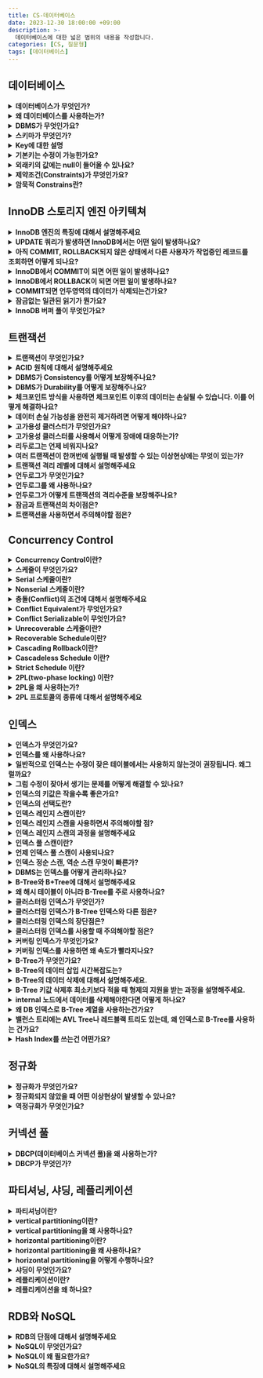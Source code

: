 ```yaml
---
title: CS-데이터베이스
date: 2023-12-30 18:00:00 +09:00
description: >-
  데이터베이스에 대한 넓은 범위의 내용을 작성합니다.
categories: [CS, 질문형]
tags: [데이터베이스]
---
```


## 데이터베이스

<details>
<summary><b>데이터베이스가 무엇인가?</b></summary>
<div markdown="1">       

데이터베이스란 전자적으로 저장되고 사용되는 관련있는 데이터들의 조직화된 집합이다. `관련있는 데이터`란 같은 목적이나 서비스 안에서 생성되는 데이터를 말한다.

</div>
</details>

<details>
<summary><b>왜 데이터베이스를 사용하는가?</b></summary>
<div markdown="1">       
데이터베이스 이전에는 파일 시스템을 사용해서 데이터를 관리하였습니다. 이때 종속성이나 데이터무결성 등의 문제가 발생하였기 때문에
이 문제를 해결한 데이터베이스를 사용하게 되었습니다.
- 데이터베이스를 사용해서 데이터의 무결성을 지킬 수 있고
- 파일 시스템에는 없는 트랜잭션을 사용해서 작업의 완전성을 보장할 수 있기 때문이다.
</div>
</details>

<details>
<summary><b>DBMS가 무엇인가요?</b></summary>
<div markdown="1">       
DBMS는 사용자에게 DB를 정의하고 만들고 관리하는 기능을 제공하는 소프트웨어 시스템입니다.
</div>
</details>

<details>
<summary><b>스키마가 무엇인가?</b></summary>
<div markdown="1">       
데이터 모델을 바탕으로 데이터베이스의 구조를 기술한 것이다.
</div>
</details>

<details>
<summary><b>Key에 대한 설명</b></summary>
<div markdown="1">       
- 후보키
    - 어느 하나의 속성이라도 제거하면 유일하게 튜플을 식별할 수 없는 슈퍼키
- 기본키
    - 기본키는 후보키 중에서 선택한 메인 키입니다.
    - `null` 값을 가질 수 없고 중복될 수 없다는 특징을 가집니다.
- 슈퍼키
    - 테이블에서 튜플을 유일하게 식별할수 있는 속성의 집합
- 대체키
    - 후보키 중에서 기본키를 제외한 나머지를 말합니다.
- 외래키
    - 다른 테이블의 PK를 참조하는 속성의 집합
</div>
</details>

<details>
<summary><b>기본키는 수정이 가능한가요?</b></summary>
<div markdown="1">       
연관관계가 없다면 변경이 가능합니다.
</div>
</details>

<details>
<summary><b>외래키의 값에는 null이 들어올 수 있나요?</b></summary>
<div markdown="1">       
기본키의 경우에는 고유성을 지니고 있어야 하기 때문에 `null`값이 들어오는 것이 허용되지 않지만 외래키는 `null`값이 허용됩니다.
</div>
</details>

<details>
<summary><b>제약조건(Constraints)가 무엇인가요?</b></summary>
<div markdown="1">       
관계형 데이터베이스의 테이블이 항상 지켜주어야하는 제약사항을 말합니다. 데이터의 일관성을 보장하기 위해서 사용합니다.
</div>
</details>

<details>
<summary><b>암묵적 Constrains란?</b></summary>
<div markdown="1">       
관계형 데이터 모델 자체가 가지는 제약조건을 말합니다.
- 테이블을 중복된 튜플을 가질 수 없다.
- 테이블 내에서 같은 이름의 속성을 가질 수 없다.
</div>
</details>

## InnoDB 스토리지 엔진 아키텍쳐

<details>
<summary><b>InnoDB 엔진의 특징에 대해서 설명해주세요</b></summary>
<div markdown="1">       
- PK에 의한 클러스터링
    - InnoDB 엔진은 MySQL에서 사용할 수 있는 스토리지 엔진 중에서 거의 유일하게 레코드 기반의 락을 제공하기 때문에 높은 수준의 동시성 처리가 가능합니다.
    - InnoDB의 모든 테이블은 기본적으로 PK를 기준으로 클러스터링 되어 PK순서대로 저장되기 때문에 PK를 이용한 레인지 스캔이 빠르게 처리됩니다.
- MVCC(Multi Version Concurrentcy Control)
    - InnoDB는 언두로그를 사용해서 잠금을 사용하지 않는 일관된 읽기를 제공합니다.
    - 하나의 레코드에 대해서 여러개의 버전이 관리됩니다.
</div>
</details>


<details>
<summary><b>UPDATE 쿼리가 발생하면 InnoDB에서는 어떤 일이 발생하나요?</b></summary>
<div markdown="1">       
InnoDB 버퍼 풀이 새로운 데이터로 변경되고, 기존의 데이터는 언두영역으로 복사됩니다.
</div>
</details>

<details>
<summary><b>아직 COMMIT, ROLLBACK되지 않은 상태에서 다른 사용자가 작업중인 레코드를 조회하면 어떻게 되나요?</b></summary>
<div markdown="1">       
MySQL 시스템 변수로 설정된 격리 수준에 따라서 다른 결과가 발생합니다.
- 격리수준이 `READ UNCOMMITTED`인 경우에는 InnoDB 버퍼 풀이 현재 가지고 있는 변경된 데이터를 읽어서 반환합니다. 즉, 커밋 여부와는 상관없이 변경된 데이터를 반환합니다.
- 격리수준이 `READ COMMITTED`이거나 그 이상인 경우에는 아직 커밋되지 않았기 때문에 InnoDB 버퍼 풀이나 데이터 파일에 있는 내용 대신 변경되기 이전의 데이터를 가지고 있는 언두 영역의 데이터를 반환합니다.
</div>
</details>


<details>
<summary><b>InnoDB에서 COMMIT이 되면 어떤 일이 발생하나요?</b></summary>
<div markdown="1">       
더 이상의 변경작업 없이 현재 InnoDB 버퍼풀의 상태를 영구적인 데이터로 만들어 버립니다.
</div>
</details>


<details>
<summary><b>InnoDB에서 ROLLBACK이 되면 어떤 일이 발생하나요?</b></summary>
<div markdown="1">       
언두영역에 있는 백업된 데이터를 다시 InnoDB 버퍼 풀로 복구하고 언두영역의 데이터를 삭제합니다.
</div>
</details>


<details>
<summary><b>COMMIT되면 언두영역의 데이터가 삭제되는건가요?</b></summary>
<div markdown="1">       
언두영역을 필요로하는 트랜잭션이 더는 없을 때 삭제됩니다.
</div>
</details>


<details>
<summary><b>잠금없는 일관된 읽기가 뭔가요?</b></summary>
<div markdown="1">       
MVCC 기술을 사용해서 읽기작업을 수행하는 것을 말합니다. InnoDB에서는 변경 트랜잭션이 수행되고 있어도 다른 사용자의 조회 작업을 방해하지 않습니다.
</div>
</details>


<details>
<summary><b>InnoDB 버퍼 풀이 무엇인가요?</b></summary>
<div markdown="1">       
스토리지 엔진에서 가장 핵심적인 부분으로, 디스크의 데이터 파일이나 인덱스 정보를 메모리에 캐시해두는 공간입니다. 쓰기작업을 지연시켜 일괄작업을 할 수 있도록 해주는 버퍼 역할도 같이합니다.
</div>
</details>


## 트랜잭션

<details>
<summary><b>트랜잭션이 무엇인가요?</b></summary>
<div markdown="1">       
트랜잭션은 데이터베이스에 접근하는 작업의 논리적인 단위입니다. 논리적인 작업셋을 모두 완벽하게 처리하거나 처리하지 못할 경우에는 원 상태로 복구해서 작업의 일부만 처리되는 현상을 방지합니다.
</div>
</details>


<details>
<summary><b>ACID 원칙에 대해서 설명해주세요</b></summary>
<div markdown="1">       
`ACID`는 데이터베이스 트랜잭션을 안전하게 수행하기 위한 원칙을 의미합니다.
- Atomicity(원자성): 트랜잭션이 원자적으로 수행되는 것을 보장하는 성질입니다. 즉, 트랜잭션 내의 모든 작업이 성공적으로 수행되거나 전혀 수행되지 않아야합니다.
- Consistency(일관성): 트랜잭션이 수행된 이후에도 데이터베이스의 상태가 일관성을 유지해야한다는 것을 의미합니다. 일관성을 유지한다는 것은 데이터베이스의 제약조건을 만족하는 것을 의미합니다.
- Isolation(독립성): 여러개의 트랜잭션이 동시에 수행되더라도 각각의 트랜잭션은 서로에게 영향을 주지 않아야한다는 것을 의미합니다. 즉, 트랜잭션은 다른 트랜잭션과 격리되어야함을 의미합니다.
- Durability(영속성): 트랜잭션이 성공적으로 수행되면 그 결과가 데이터베이스에 영구적으로 유지되어야한다는 것을 의미합니다.
</div>
</details>


<details>
<summary><b>DBMS가 Consistency를 어떻게 보장해주나요?</b></summary>
<div markdown="1">       
DBMS는 Consistency를 보장하기 위해서 제약조건을 설정하고, 이를 위반하는 트랜잭션이 발생하는 것을 방지합니다.
- 중복된 데이터를 입력하거나 FK 제약조건을 위반하는 데이터를 입력하는 것을 방지한다.
- 트랜잭션 실행 중에 다른 사용자가 데이터를 수정하거나 삭제하는 것을 방지하기 위해 Locking 기능을 제공한다.
</div>
</details>


<details>
<summary><b>DBMS가 Durability를 어떻게 보장해주나요?</b></summary>
<div markdown="1">       
- WAL(Write Ahead Logging)
    - 트랜잭션의 모든 변경사항을 로그에 기록합니다.
    - 트랜잭션이 완료되면 로그를 데이터베이스에 적용합니다.
    - 시스템 장애 발생시 로그를 사용하여 데이터베이스를 복구합니다.
- 체크포인트
    - 체크포인트를 두어서 정기적으로 데이터베이스의 일관된 상태를 저장합니다.
    - 시스템 장애 발생시 체크포인트를 사용하여 데이터베이스를 빠르게 복구합니다.
</div>
</details>


<details>
<summary><b>체크포인트 방식을 사용하면 체크포인트 이후의 데이터는 손실될 수 있습니다. 이를 어떻게 해결하나요?</b></summary>
<div markdown="1">       
1. 체크포인트 간격을 줄이는 방법을 사용할 수 있습니다. 하지만 체크포인트 간격을 줄이면 시스템 성능이 저하될 수 있기 때문에 데이터 손실 가능성과 시스템 성능간의 균형을 고려해서 적절한 체크포인트 간격을 설정해야합니다.
2. 특정 조건 충족 시 강제로 체크포인트를 설정하여 데이터 손실 가능성을 줄일 수 있습니다.
3. 데이터를 여러개의 저장 장치에 복제하여 손실가능성을 줄일 수 있다.

</div>
</details>


<details>
<summary><b>데이터 손실 가능성을 완전히 제거하려면 어떻게 해야하나요?</b></summary>
<div markdown="1">       
고가용성 클러스터(HA, High-Availablity cluster)를 사용해야합니다.
</div>
</details>


<details>
<summary><b>고가용성 클러스터가 무엇인가요?</b></summary>
<div markdown="1">       
고가용성 클러스터는 여러 서버를 하나의 시스템처럼 작동하도록 연결하여 시스템 중단시간을 최소화하는 컴퓨터 그룹입니다.
</div>
</details>


<details>
<summary><b>고가용성 클러스터를 사용해서 어떻게 장애에 대응하는가?</b></summary>
<div markdown="1">       
- 장애 감지: 서버 또는 구성요소에 장애가 발생하면 클러스터 소프트웨어가 감지한다.
- 장애 조치: 장애 발생 시 다른 서버가 자동으로 작업을 인계하여 서비스 중단없이 운영을 지속한다.
- 자동 복구: 장애가 해결된 후에는 원래 서버가 다시 클러스터에 참여할 수 있도록 자동 복구가 진행된다.
</div>
</details>


<details>
<summary><b>리두로그는 언제 비워지나요?</b></summary>
<div markdown="1">       
- 트랜잭션이 완료되었을 때
- 체크포인트가 설정되었을 때 리두로그가 비워지고 새로운 리두로그가 생성됩니다.
- 시스템이 종료되었을 때
- 리두로그 공간이 부족하면 오래된 정보부터 삭제됩니다.
</div>
</details>


<details>
<summary><b>여러 트랜잭션이 한꺼번에 실행될 때 발생할 수 있는 이상현상에는 무엇이 있는가?</b></summary>
<div markdown="1">       
- Dirty Read
    - 커밋되지 않은 변화를 읽었을 때 발생하는 현상입니다.
    - 다른 트랜잭션에 의해 롤백된 값을 이용한 경우 문제가 발생합니다.
- Non-Repeatable Read(=Fuzzy Read)
    - 같은 데이터를 두번 읽었을 때 값이 달라지는 현상입니다.
    - 트랜잭션은 독립적인 환경인 것처럼 수행되어야 하는데 같은 데이터를 읽었을 때 다른 트랜잭션에게서 영향을 받을 것처럼 동작하기 때문에 이상현상으로 여겨집니다.
- Phantom Read
    - 같은 조건으로 데이터를 읽었을 때 없었던 데이터가 생기는 현상
</div>
</details>


<details>
<summary><b>트랜잭션 격리 레벨에 대해서 설명해주세요</b></summary>
<div markdown="1">       
여러 트랜잭션이 처리될 때 트랜잭션끼리 얼마나 고립되어있는지를 나타냅니다. 트랜잭션에서 발생할 수 있는 이상현상을 정의하고 어떤 현상을 허용하는지에 따라서 각각의 격리 레벨에 정해집니다. 개발자는 격리레벨을 통해 전체 처리량과 데이터의 일관성 사이에서 트레이드오프를 따지게 됩니다.  격리 수준은 크게 `READ UNCOMMITTED`, `READ COMMITTED`, `REPEATABLE READ`, `SERIALIZABLE` 네가지 단계로 나뉩니다.

- `READ UNCOMMITTED`
    - read uncommitted에서는 어떤 트랜잭션 변경 내용의 commit, rollback과는 상관없이 다른 트랜잭션에 보여집니다. dirty read와 같이 데이터 정합성에 문제가 있어서 RDBMS 표준에서는 격리수준으로 인정하지 않습니다.
- `READ COMMITTED`
    - READ COMMITTED는 어떤 트랜잭션의 변경 내용이 commit되어야만 다른 트랜잭션에 조회할 수 있는 격리수준입니다.
    - 데이터가 중간에 바뀌고 커밋된 다음에 트랜잭션 내에서 똑같은 조회쿼리를 수행했을 경우 항상 같은 결과를 반환해야한다는 repeatable read 정합성에 어긋나게 됩니다.
- `REPEATABLE READ`
    - 트랜잭션이 시작되기 전에 commit된 내용에 대해서만 조회할 수 있는 격리수준입니다.
    - 자신의 트랜잭션 번호보다 낮은 트랜잭션 번호에서 변경된 것만 보게 됩니다.
    - 트랜잭션이 시작된 시점의 데이터를 일관되게 보여주어야하기 때문에 트랜잭션의 실행시간이 길어질수록 해당시간만큼 멀티 버전을 관리해야하는 단점이 있습니다.
- `SERIALIZABLE`
    - 가장 단순하고 엄격한 격리수준입니다.
    - 격리수준이 SERIALIZABLE일 경우 읽기작업이 공유잠금을 설정하게 된다.
    - 한 트랜잭션에서 읽고 쓰는 레코드를 다른 트랜잭션에서는 접근할 수 없게 된다.
    - 이러한 특성 때문에 동시처리능력이 다른 격리수준보다 떨어지고 성능저하가 발생하게 된다.
</div>
</details>


<details>
<summary><b>언두로그가 무엇인가요?</b></summary>
<div markdown="1">       
트랜잭션의 격리수준을 보장하기 위해서 DML(insert, update, delete) 쿼리로 변경되기 이전 버전의 데이터를 백업해두어야 합니다. 이 백업된 데이터를 언두로그라고 합니다.
</div>
</details>


<details>
<summary><b>언두로그를 왜 사용하나요?</b></summary>
<div markdown="1">       
트랜잭션의 롤백을 대비하기 위해서, 그리고 트랜잭션의 격리수준을 유지하면서 높은 동시성을 제공하기 위해서 그렇습니다.
</div>
</details>


<details>
<summary><b>언두로그가 어떻게 트랜잭션의 격리수준을 보장해주나요?</b></summary>
<div markdown="1">       
트랜잭션이 롤백되면 트랜잭션이 수행되기 이전의 데이터로 복구해야하는데, 이때 언두로그에 백업해둔 이전 버전의 데이터를 사용해서 복구합니다.<br>또 특정 커넥션에서 데이터를 읽고 변경하는 도중에 다른 커넥션에서 데이터를 조회하면 격리수준에 맞게 변경된 데이터가 아닌 언두로그에 백업해둔 데이터를 읽어서 반환하기도 합니다.
</div>
</details>


<details>
<summary><b>잠금과 트랜잭션의 차이점은?</b></summary>
<div markdown="1">       
잠금은 데이터의 동시성을 제어하기 위한 기능이고, 트랜잭션은 데이터의 정합성을 보장하기 위한 기능입니다.
</div>
</details>



<details>
<summary><b>트랜잭션을 사용하면서 주의해야할 점은?</b></summary>
<div markdown="1">       
프로그램의 코드가 데이터베이스 커넥션을 가지고 있는 범위와 트랜잭션이 활성화 되어있는 프로그램의 범위를 최소화 해야합니다. 그리고 다른 네트워크 작업이 트랜잭션의 중간에 위치하지 않도록 배제해야합니다. 네트워크통신에서 문제가 생기면 트랜잭션에러로 퍼져버립니다.
</div>
</details>


## Concurrency Control

<details>
<summary><b>Concurrency Control이란?</b></summary>
<div markdown="1">       
어떠한 스케줄이라도 Serializable하게 만드는 역할을 수행하는 것이 Concurrency Control입니다.
</div>
</details>


<details>
<summary><b>스케줄이 무엇인가요?</b></summary>
<div markdown="1">       
스케줄이란 여러 트랜잭션이 동시에 실행될 때 각 트랜잭션에 속한 연산들의 실행순서를 말합니다.
</div>
</details>


<details>
<summary><b>Serial 스케줄이란?</b></summary>
<div markdown="1">       
트랜잭션이 겹치지 않고 한번에 하나씩 실행되는 스케줄을 말합니다.
- 한번에 하나의 트랜잭션을 수행하기 때문에 이상한 결과를 만들어 낼 가능성은 없습니다.
- 한번에 하나의 트랜잭션만 수행하기 때문에 좋은성능은 낼 수 없습니다.
</div>
</details>


<details>
<summary><b>Nonserial 스케줄이란?</b></summary>
<div markdown="1">       
트랜잭션들이 겹쳐서 실행되는 스케줄
- 트랜잭션들이 겹쳐서 실행되기 때문에 동시성이 높아져서 같은 시간동안 더 많은 트랜잭션들을 처리할 수 있다.
- 하지만 트랜잭션들이 어떤 형태로 겹쳐서 실행되느냐에 따라 이상한 결과가 나올 수 있습니다.
</div>
</details>


<details>
<summary><b>충돌(Conflict)의 조건에 대해서 설명해주세요</b></summary>
<div markdown="1">       
1. 서로 다른 트랜잭션에 소속되고
2. 같은 데이터에 접근하고
3. 최소 하나이상의 트랜잭션은 쓰기(write)작업을 할 때

위 세가지 조건을 만족하면 두 연산은 충돌한다고 합니다.
</div>
</details>


<details>
<summary><b>Conflict Equivalent가 무엇인가요?</b></summary>
<div markdown="1">       
두개의 스케줄이 다음 두 조건을 만족하면 Confict EquiValent하다고 합니다.
1. 두 스케줄이 같은 트랜잭션들을 가진다.
2. 모든 충돌연산의 순서가 동일할 때
</div>
</details>


<details>
<summary><b>Conflict Serializable이 무엇인가요?</b></summary>
<div markdown="1">       
시리얼 스케줄과 Conflict Equivalent할 때 Conflict Serializable이라고 합니다. Conflict Serializable한 스케줄은 정상적인 결과를 만들어낸다는 특징이 있습니다.
</div>
</details>

<details>
<summary><b>Unrecoverable 스케줄이란?</b></summary>
<div markdown="1">       
스케줄 내에서 롤백된 트랜잭션이 쓰기작업을 한 데이터를 읽은 스케줄을 Unrecoverable schedule이라고 합니다. 이런 스케줄은 롤백해도 이전상태로 회복 불가능할 수 있기 때문에 DBMS가 허용하면 안됩니다.
</div>
</details>

<details>
<summary><b>Recoverable Schedule이란?</b></summary>
<div markdown="1">       
스케줄 내에서 어떤 트랜잭션도 자신이 읽은 데이터를 쓴 트랜잭션이 커밋이나 롤백하기 전까지 커밋하지 않는 스케줄을 말합니다. 이 방법을 사용하면 롤백할 때 이전상태로 온전히 돌아갈 수 있습니다.
</div>
</details>

<details>
<summary><b>Cascading Rollback이란?</b></summary>
<div markdown="1">       
- 하나의 트랜잭션이 롤백되면 의존관계가 있는 트랜잭션도 롤백되는 스케줄
- 여러 트랜잭션의 롤백이 연쇄적으로 일어나면 처리하는 비용이 많이 듭니다.
</div>
</details>

<details>
<summary><b>Cascadeless Schedule 이란?</b></summary>
<div markdown="1">       
스케줄 내에서 어떤 트랜잭션도 커밋되지 않은 트랜잭션이 쓴 데이터를 읽지 않는 경우를 말합니다.
</div>
</details>

<details>
<summary><b>Strict Schedule 이란?</b></summary>
<div markdown="1">       
- 스케줄 내에서 어떤 트랜잭션도 커밋되지 않은 트랜잭션이 쓴 데이터는 읽지도 않고 쓰지도 않는 경우를 말합니다.
- 롤백할때 트랜잭션을 이전 상태로만 되돌려 놓으면 되기 때문에 Recovery가 쉽다는 장점이 있다.

</div>
</details>

<details>
<summary><b>2PL(two-phase locking) 이란?</b></summary>
<div markdown="1">       
- 트랜잭션의 모든 locking operation이 최초의 unlock operation보다 먼저 수행되도록 하는 것
- 락을 획득만 하는 phase와 반환만 하는 phase로 나뉘어서 locking을 하기 때문에 two-phase locking 이라고 부릅니다.
</div>
</details>

<details>
<summary><b>2PL을 왜 사용하는가?</b></summary>
<div markdown="1">       
- 스케줄의 Serializability를 보장하기 위해서.
</div>
</details>

<details>
<summary><b>2PL 프로토콜의 종류에 대해서 설명해주세요</b></summary>
<div markdown="1">       
- conservative 2PL
    - 트랜잭션을 수행하는데 필요한 모든 lock을 획득한 다음에 시작하는 방식입니다.
    - 필요한 lock을 모두 획득하기 때문에 데드락이 발생하지 않는다는 장점이 있습니다.
    - 하지만 그만큼 트랜잭션을 시작하기 어려워져서 실용적인 방법은 아닙니다.
- strict 2PL(S2PL)
    - strict schedule을 보장하는 2PL입니다.
    - strict schedule을 보장하기 때문에 recoverability가 보장됩니다.
    - write-lock을 commit/rollback될 때 반환합니다.
- strong strict 2PL(SS2PL)
    - strict schedule을 보장하는 SPL입니다. 그래서 이 프로토콜도 recoverability가 보장됩니다.
    - read-lock/write-lock모두 commit/rollback될 때 반환됩니다.
    - S2PL보다 구현이 쉽지만 read-lock도 가져가기 때문에 다른 트랜잭션이 기다리는 시간이 길어집니다.
</div>
</details>


## 인덱스

<details>
<summary><b>인덱스가 무엇인가요?</b></summary>
<div markdown="1">       
인덱스란 조건을 만족하는 튜플을 빠르게 조회하기 위해서 사용하는 자료구조입니다.
</div>
</details>


<details>
<summary><b>인덱스를 왜 사용하나요?</b></summary>
<div markdown="1">       
특정 조건을 만족하는 데이터를 빠르게 찾기위해서 사용합니다.
</div>
</details>


<details>
<summary><b>일반적으로 인덱스는 수정이 잦은 테이블에서는 사용하지 않는것이 권장됩니다. 왜그럴까요?</b></summary>
<div markdown="1">       
인덱스는 정렬된 상태를 유지해야하기 때문에 수정이 일어나면 인덱스의 정렬을 위해 추가적인 작업이 필요합니다.
수정이라고 하면 삽입, 삭제, 업데이트가 있는데 삽입작업의 경우에는 새로운 인덱스를 추가해야합니다. 
삭제작업은 인덱스를 삭제하는것이 아니라 사용하지 않는 다는 표시만 해두는 것이기 때문에 실제로 사용하는 데이터에 비해 인덱스 테이블의 사이즈가 비대해질 우려가 있습니다.
그리고 업데이트 작업은 기존에 있던 데이터를 삭제하고 새로운 데이터를 삽입하는 방식으로 구현되어 있기 때문에 앞에서 말한 삽입과 삭제의 단점이 모두 일어나게 됩니다.
</div>
</details>


<details>
<summary><b>그럼 수정이 잦아서 생기는 문제를 어떻게 해결할 수 있나요?</b></summary>
<div markdown="1">       
horizontal partitioning 을 통해서 row를 기준으로 테이블을 나누는 방법을 사용할 수 있습니다. 테이블의 데이터가 많을수록 B-Tree의 규모가 크고 조정하는데 시간이 걸리는 것이기 때문에 horizontal partitioning을 하면 테이블의 크기로 인해 처리시간이 조금씩 늘어나는 문제를 해결할 수 있습니다.
</div>
</details>


<details>
<summary><b>인덱스의 키값은 작을수록 좋은가요?</b></summary>
<div markdown="1">       
인덱스의 키값은 작을수록 좋습니다. 인덱스의 키값이 작아질수록 한 페이지에 들어가는 인덱스의 키가 늘어나기 때문입니다. B-Tree의 루트노드, 브랜치노드, 리프노드가 페이지 단위로 관리되기 때문에 인덱스의 키값이 작을수록 하나의 노드에 더 많은 키값을 담을 수 있게 되어 B-Tree의 깊이가 얕아지고 탐색시간이 줄어듭니다.
</div>
</details>


<details>
<summary><b>인덱스의 선택도란?</b></summary>
<div markdown="1">       
인덱스는 유니크한 키 값이 많을수록 검색대상이 줄어들기 때문에 빠르게 처리된다. 선택도(Cardinality)가 높을수록 좋다.

</div>
</details>

<details>
<summary><b>인덱스 레인지 스캔이란?</b></summary>
<div markdown="1">       
인덱스 레인지 스캔은 검색해야할 인덱스의 범위가 결정되었을 때 사용하는 방식입니다. 루트노드부터 시작해서 브랜치 노드를 거쳐 리프노드까지 찾아들어가고 그곳에서부터 리프노드의 레코드를 순서대로 읽는 방법입니다.
</div>
</details>


<details>
<summary><b>인덱스 레인지 스캔을 사용하면서 주의해야할 점?</b></summary>
<div markdown="1">       
인덱스의 리프노드에서 검색조건에 일치하는 건들은 데이터파일을 직접 읽어와야하는데 이때 랜덤IO가 발생합니다. 그래서 인덱스를 통해 데이터 레코드를 읽는 작업은 비용이 많이드는 작업이 됩니다.
</div>
</details>


<details>
<summary><b>인덱스 레인지 스캔의 과정을 설명해주세요</b></summary>
<div markdown="1">       
1. 인덱스에서 조건을 만족하는 값이 있는 위치를 찾는다. (인덱스 탐색)
2. 탐색된 위치부터 필요한 만큼 인덱스를 차례로 읽는다. (인덱스 스캔)
3. 읽어들인 인덱스 키와 레코드 주소를 사용해서 레코드가 저장된 페이지를 가져오고 최종 레코드를 읽어온다.
</div>
</details>



<details>
<summary><b>인덱스 풀 스캔이란?</b></summary>
<div markdown="1">       
인덱스의 처음부터 끝까지 모두 읽는 방식을 인덱스 풀 스캔이라고 합니다.<br>인덱스 리프노드의 제일 앞 또는 뒤로 이동한 후 인덱스의 리프노드를 연결하는 연결리스트를 따라 처음부터 끝까지 스캔하는 방식입니다.
</div>
</details>


<details>
<summary><b>언제 인덱스 풀 스캔이 사용되나요?</b></summary>
<div markdown="1">       
- 대표적으로 쿼리의 조건절에 사용된 컬럼이 인덱스의 첫번째 컬럼이 아닌 경우 사용됩니다.
- 쿼리가 인덱스를 이루는 컬럼만으로 조건을 처리할 수 있는 경우.
</div>
</details>



<details>
<summary><b>인덱스 정순 스캔, 역순 스캔 무엇이 빠른가?</b></summary>
<div markdown="1">       
InnoDB 스토리지 엔진에서 정순 스캔과 역순 스캔의 차이는 페이지간의 양방향 연결고리를 통해 전진하느냐 후진하느냐의 차이만 있어 얼마 차이가 나지 않을 것이라고 생각할 수 있지만 실제 내부적으로는 정순스캔이 더 빠를수 밖에 없는 이유가 있습니다.
- 페이지 잠금이 인덱스 정순 스캔(Forward Index Scan)에 적합한 구조이다.
- 페이지 내에서 인덱스 레코드는 단방향으로만 링크를 가지는 구조이다.
</div>
</details>


<details>
<summary><b>DBMS는 인덱스를 어떻게 관리하나요?</b></summary>
<div markdown="1">       
일반적으로 B-Tree 를 사용해서 관리합니다.
</div>
</details>


<details>
<summary><b>B-Tree와 B+Tree에 대해서 설명해주세요</b></summary>
<div markdown="1">       
- B-Tree는 탐색성능을 높이기 위해 균형있게 높이를 유지하는 밸런스 트리의 일종입니다. 모든 리프노드가 같은 레벨로 유지되도록 자동으로 밸런스롤 맞춰줍니다.
- B+Tree는 B-Tree의 확장 개념으로 브랜치 노드에는 키만 담아두고 노드는 담지 않습니다. 오직 리프노드에만 키와 데이터를 저장하고 리프노드끼리는 연결리스트로 이어져있습니다.
</div>
</details>



<details>
<summary><b>왜 해시 테이블이 아니라 B-Tree를 주로 사용하나요?</b></summary>
<div markdown="1">       
해시 테이블은 키와 값의 쌍으로 데이터를 저장해서 데이터를 빠른시간에 검색할 수 있지만 동등(`=`) 연산에만 특화되어 있고, 실제로 쿼리를 사용할 때는 범위연산도 자주사용되기 때문에 적합하지 않습니다.
</div>
</details>



<details>
<summary><b>클러스터링 인덱스가 무엇인가?</b></summary>
<div markdown="1">       
PK가 비슷한 레코드끼리 묶어서 저장하는 것을 말합니다. 기본적으로 PK에 대해서만 적용되고, 테이블에 PK가 없다면 유니크 키를 기준으로 적용되는 등 기준이 정해져 있다.
</div>
</details>


<details>
<summary><b>클러스터링 인덱스가 B-Tree 인덱스와 다른 점은?</b></summary>
<div markdown="1">       
구조만 보면 클러스터링 인덱스와 B-Tree 인덱스가 비슷해보이지만 세컨더리 인덱스를 위한 B-Tree의 리프노드에는 레코드의 주소가 있는 반면 클러스터링 인덱스의 리프노드에는 레코드의 모든 컬럼이 같이 저장되어 있습니다. 클러스터링 테이블은 그 자체로 거대한 인덱스 구조로 관리됩니다.
</div>
</details>


<details>
<summary><b>클러스터링 인덱스의 장단점은?</b></summary>
<div markdown="1">       
- 장점
    - 프라이머리 키로 검색할 때 처리 성능이 매우 빠르다. 특히 프라이머리 키를 범위검색하는 경우 매우 빠름.
    - 테이블의 모든 세컨더리 인덱스가 프라이머리 키를 가지고 있기 때문에 인덱스만으로 처리될 수 있는 경우가 많다. 이를 커버링 인덱스라 한다.
- 단점
    - 테이블의 모든 세컨더리 인덱스가 클러스터링 키를 갖기 때문에 클러스터링 키의 값이 클수록 전체적으로 인덱스의 값이 커진다.
    - 세컨더리 인덱스를 통해 검색할 때 프라이머리 키로 한번 더 검색해야 하기 때문에 처리성능이 느리다.
</div>
</details>



<details>
<summary><b>클러스터링 인덱스를 사용할 때 주의해야할 점은?</b></summary>
<div markdown="1">       
PK의 크기가 커질수록 레코드당 필요한 인덱스의 크기가 커지기 때문에 키값을 신중하게 선택하는 것이 중요합니다.
</div>
</details>


<details>
<summary><b>커버링 인덱스가 무엇인가요?</b></summary>
<div markdown="1">       
인덱스가 쿼리에 필요한 모든 컬럼을 가지고 있는 것을 말합니다.
</div>
</details>


<details>
<summary><b>커버링 인덱스를 사용하면 왜 속도가 빨라지나요?</b></summary>
<div markdown="1">       
논 클러스터링 인덱스는 리프노드에 레코드의 주소를 가지고 있지 않고 연관된 PK값만 가지고 있습니다. 따라서 논 클러스터링 인덱스가 쿼리에 필요한 모든 컬럼을 가지고 있지 않다면 PK로 클러스터링 인덱스를 사용해 한번더 검색을 수행하여 데이터 블록에 접근해야합니다. 만약 논 클러스터링 인덱스가 쿼리에 필요한 모든컬럼을 가지고 있는 커버링 인덱스라면 이 과정이 생략될 수 있기 때문에 속도가 빨라집니다.
</div>
</details>

<details>
<summary><b>B-Tree가 무엇인가요?</b></summary>
<div markdown="1">       
B-Tree는 하나의 노드에 키값을 하나이상 저장할 수 있는 밸런스 트리입니다.
</div>
</details>

<details>
<summary><b>B-Tree의 데이터 삽입 시간복잡도는?</b></summary>
<div markdown="1">       
- 데이터의 추가는 항상 리프노드에서 발생합니다.
- 노드가 넘치면 가운데 키값을 기준으로 좌우 키들을 분할하고 가운데 키는 부모 노드로 승진시킵니다.
- B-Tree는 모든 리프노드가 같은 레벨에 있는 밸런스트리이기 때문에 평균과 최악의 경우 모두 `O(logN)`의 시간복잡도를 가집니다.
</div>
</details>

<details>
<summary><b>B-Tree의 데이터 삭제에 대해서 설명해주세요.</b></summary>
<div markdown="1">       
B-Tree의 삭제도 항상 리프노드에서 이루어집니다. 키값을 삭제한 이후에 노드가 가지고 있는 키 값이 하나의 노드에서 가져야하는 최소한의 키의 갯수보다 적어졌다면 재조정합니다. 키의 수가 여유있는 형제의 지원을 받고, 형제가 여유가 없다면 부모의 지원을 받고 형제와 노드를 합치는 방법을 선택합니다. 이 방법을 거치고 부모에 문제가 있다면 그곳에서 다시 재조정합니다.
</div>
</details>

<details>
<summary><b>B-Tree 키값 삭제후 최소키보다 적을 때 형제의 지원을 받는 과정을 설명해주세요.</b></summary>
<div markdown="1">       
같은 부모를 가지는 노드 중에서 현재 노드보다 작은 값을 가지는 노드를 동생이라하고, 큰값을 가지는 노드를 형이라 합니다. 동생 노드에 여유가 있다면 동생 노드에서 가장 큰값을 부모로 올리고 부모가 원래 가지고 있던 키값을 현재 노드로 가져옵니다. 만약 동생이 여유가 없고 형이 여유가 있다면 형의 키값 중에서 가장 작은 키값을 부모로 올리고 원래 부모가 가지고 있던 값을 현재 노드로 가져옵니다.
</div>
</details>

<details>
<summary><b>internal 노드에서 데이터를 삭제해야한다면 어떻게 하나요?</b></summary>
<div markdown="1">       
- internal 노드에 있는 데이터를 삭제하려면 리프노드에 있는 데이터와 위치를 바꾼 후 삭제합니다.
- 리프노드에 있는 데이터 중 어떤 데이터와 위치를 바꾸어 줄것인지가 이슈가 됩니다. 이 때는 삭제할 데이터의 선입자나 후임자와 위치를 바꾸어 줍니다.
    - 선임자: 나보다 작은 데이터 중에서 가장 큰 데이터
    - 후임자: 나보다 큰 데이터 중에서 가장 작은 데이터
</div>
</details>

<details>
<summary><b>왜 DB 인덱스로 B-Tree 계열을 사용하는건가요?</b></summary>
<div markdown="1">       
BST는 데이터가 삽입되는 순서에 따라서 노드가 한쪽으로만 몰리는 트리가 발생할 수 있기 때문에 최악의 경우 조회, 삽입, 삭제 시간이 O(N)이 될 수 있씁니다. 그에 반해 B-Tree는 조회, 삽입, 삭제에 걸리는 시간이 평균시간과 최악의 시간 모두 O(logN)입니다.
</div>
</details>


<details>
<summary><b>밸런스 트리에는 AVL Tree나 레드블랙 트리도 있는데, 왜 인덱스로 B-Tree를 사용하는 건가요?</b></summary>
<div markdown="1">       
레드블랙 트리나, AVL Tree같은 바이너리 서치트리 계열의 트리는 자식의 수가 2개로 한정되어 있지만, B-Tree는 자식의 갯수가 한정되어 있지않아 좀더 빠르게 탐색범위를 좁힐수 있습니다. 탐색범위를 좁힌다는 것은 Secondary Storage에 접근하는 횟수가 줄어든다는 것을 의미합니다. 그래서 똑같은 데이터를 저장하더라도 B-Tree 가 Secondary Storage에 더 적게 접근하면서도 빨리 리프노드까지 데이터를 찾을 수 있습니다.

또 노드가 가질 수 있는 데이터의 수에도 차이가 있습니다. AVL Tree 같은 경우는 노드당 1개의 데이터만 가질 수 있지만, B-Tree의 경우에는 노드가 더많은 데이터를 가질 수 있기 때문에 블록단위의 저장공간 활용도가 더 좋습니다.
</div>
</details>


<details>
<summary><b>Hash Index를 쓰는건 어떤가요?</b></summary>
<div markdown="1">       
해시 인덱스를 사용하면 삽입/삭제/조회 시간이 상수시간이기 때문에 확실히 이점이 있습니다. 하지만 동등비교만 가능하고 범위연산이 불가능하다는 단점이 있습니다. 범위비교나 정렬할 일이 없고 앞으로도 동등조건으로 조회만 할것이라는 확신이 있다면 해시인덱스를 사용하는 것이 이점이 있습니다. 하지만 그럴일은 거의 없기 때문에 일반적으로 B-Tree를 사용합니다.
</div>
</details>


## 정규화
<details>
<summary><b>정규화가 무엇인가요?</b></summary>
<div markdown="1">       
데이터 중복과 삽입/수정/삭제 이상현상을 최소화하기 위해 normal form에 따라 RDB를 구성하는 과정을 말합니다.
</div>
</details>


<details>
<summary><b>정규화되지 않았을 때 어떤 이상현상이 발생할 수 있나요?</b></summary>
<div markdown="1">       
- 삽입 이상
    - 필요한 데이터를 삽입할 수 없는 경우가 발생합니다.
    - 예를 들어, 고객 테이블에 주소정보가 없는 고객을 추가할 수 없는 경우가 발생할 수 있습니다.
- 삭제 이상
    - 의도하지 않은 데이터가 함께 삭제되는 경우
    - 고객 테이블에서 고객정보를 삭제하면서 주소정보도 함께 삭제되는 경우
- 갱신 이상
    - 일부 데이터만 수정되어 데이터 불일치가 발생하는 경우
    - 고객 테이블에서 고객 이름을 수정하면서 주소 정보는 수정되지 않아 데이터 불일치가 발생할 수 있습니다.
</div>
</details>


<details>
<summary><b>역정규화가 무엇인가요?</b></summary>
<div markdown="1">       
테이블을 너무 많이 쪼개면 여러 테이블이 동시에 조인하게 되면서 성능이 느려지고, 관리도 힘들어지기 때문에 쪼갰던 테이블을 다시 합칠수도 있습니다. 이것을 역정규화라고 합니다.<br> DB를 설계할 때 `과도한 조인`과 `중복데이터 최소화` 사이에서 적정수준을 잘 선택해야합니다.
</div>
</details>


## 커넥션 풀

<details>
<summary><b>DBCP(데이터베이스 커넥션 풀)을 왜 사용하는가?</b></summary>
<div markdown="1">       
- 백엔드 서버와 데이터베이스 서버는 보통 다른 서버에서 동작하기 때문에 쿼리를 요청하고 응답을 받는 것은 네트워크 통신이 필요합니다. TCP 프로토콜을 통해 서로 연결을 맺게 되는데 TCP는 연결지향적이기 때문에 연결을 맺을 때 3 way handshake, 연결을 끊을 때 4 way handshake등의 과정을 거쳐야합니다. 매번 커넥션을 열고 닫을 때마다 비용이 발생합니다. 문제는 백엔드 서버에는 요청이 계속해서 들어오고, 각각의 API가 한번만 DB에 접근하는 것이 아니라 여러번 접근할 수도 있는 것이기 때문에 그때마다 매번 새로운 커넥션을 열고닫는 과정은 시간적인 비용이 너무 많이 발생합니다. 결국 이것은 서비스 성능에 좋지 않은 영향을 미치는데 이 문제를 해결하기 위해서 데이터베이스 커넥션 풀을 사용합니다.
</div>
</details>

<details>
<summary><b>DBCP가 무엇인가?</b></summary>
<div markdown="1">       
DB 커넥션을 미리 만들어 두고 연결된 커넥션들을 마치 pool처럼 관리하는 것을 말합니다. 요청이 오면 새롭게 커넥션을 맺는 것이 아니라 커넥션 풀에 있는 커넥션 중 사용하지 않는 것을 가져와 요청하는데 사용합니다. 커넥션을 다 사용하면 종료하는 것이 아니라 커넥션풀에 반환합니다.
</div>
</details>

## 파티셔닝, 샤딩, 레플리케이션

<details>
<summary><b>파티셔닝이란?</b></summary>
<div markdown="1">       
파티셔닝은 데이터베이스 테이블을 더 작은 테이블로 나누는 방식을 말합니다.
</div>
</details>

<details>
<summary><b>vertical partitioning이란?</b></summary>
<div markdown="1">       
- Column을 기준으로 테이블을 나누는 방식입니다.
- 정규화 과정에서 테이블을 나누는 것도 일종의 Vertical Partitioning이라고 합니다.
</div>
</details>

<details>
<summary><b>vertical partitioning을 왜 사용하나요?</b></summary>
<div markdown="1">       
- 이미 정규화된 테이블이라도 퍼포먼스를 높이기 위해서 사용합니다.
    - 테이블의 컬럼 일부만 조회한다고 해도 테이블에 있는 데이터를 모두 메모리로 가져온 다음에 필터링하게 됩니다. 
    - 만약 사용하지 않는 부분이 큰 사이즈를 차지한다면 불필요한 IO 부담이 늘어나기 때문입니다.
- 민감한 정보에 접근하지 못하도록 제약을 걸기 위해서
- 자주사용하는 속성과 그렇지 않은 것으로 테이블을 나누기 위해서
</div>
</details>

<details>
<summary><b>horizontal partitioning이란?</b></summary>
<div markdown="1">       
- row를 기준으로 테이블을 나누는 방식입니다.
</div>
</details>

<details>
<summary><b>horizontal partitioning을 왜 사용하나요?</b></summary>
<div markdown="1">       
- 테이블의 데이터가 많아질수록 인덱스의 크기도 커지고 읽기/쓰기 시간도 늘어납니다.
- 인덱스의 크기가 커진다는 것은 테이블에 읽기/쓰기 작업이 있을 때마다 인덱스에서 처리되는 시간도 늘어난다는 것을 의미합니다. 테이블에 데이터가 많을 수록 B-Tree의 규모도 커지기 때문에 조정하는데 시간이 더 걸립니다.
</div>
</details>

<details>
<summary><b>horizontal partitioning을 어떻게 수행하나요?</b></summary>
<div markdown="1">       
- 가장 많이 사용되는 horizontal partitioning 방식은 hash function을 사용하는 방식입니다. 
- partition key가 될 속성을 정하고 키를 hash function에 통과시켜 나오는 결과로 테이블을 결정하는 방법입니다.
</div>
</details>

<details>
<summary><b>샤딩이 무엇인가요?</b></summary>
<div markdown="1">       
- horizontal partitioning으로 나누어진 각 파티션들을 서로다른 DB 서버에 분산시키는 것을 말합니다.
- 규모가 큰 서비스, 데이터가 많이 쌓이는 테이블, 트래픽이 많이 몰리는 테이블에 샤딩을 써서 파티션마다 독립된 DB서버를 할당해 트래픽을 분산시켜 DB서버의 부하를 낮추는데 사용합니다.
</div>
</details>

<details>
<summary><b>레플리케이션이란?</b></summary>
<div markdown="1">       
주 DB 서버로부터 계속 copy함으로써 복사본을 유지하는 보조 DB 서버를 두는 방법을 말합니다.
</div>
</details>

<details>
<summary><b>레플리케이션을 왜 하나요?</b></summary>
<div markdown="1">       
- 주 DB 서버에 문제가 생기면 빠르게 보조 DB 서버를 사용하도록 처리할 수 있씁니다.
- 장애상황이 발생했을 때도 계속해서 서비스가 유지될수 있도록 해줍니다.
- 또 대부분의 서비스는 읽기작업이 많고 쓰기 작업이 적기때문에 레플리케이션을 구성해서 읽기트래픽을 분산시킬때 사용하기도 합니다.
</div>
</details>

## RDB와 NoSQL

<details>
<summary><b>RDB의 단점에 대해서 설명해주세요</b></summary>
<div markdown="1">       
- RDB에서 새로운 컬럼을 추가하기 위해서는 스키마를 변경해주어야한다. 데이터가 많은 테이블에 대해서 스키마를 변경하는 작업은 상당히 부담스러운 작업이다.
- RDB는 스키마에 맞춰서 데이터를 저장해야하기 때문에 확장성이 부족하다.
- 정규화를 통해서 중복된 데이터의 저장을 막을 수 있다. 하지만 그로인해 여러 테이블의 JOIN연산이 필요해지고 성능이 하락된다.
- RDB는 DB를 Scale-Out 하는 것에 유연하지 않다.
- RDB가 트랜잭션의 ACID를 보장해준다는 것은 분명한 장점이다. 하지만 RDBMS가 ACID를 보장하기 위해서 DB 서버의 퍼포먼스를 일부 소모하기 때문에 전체적인 처리량이 떨어진다.
</div>
</details>


<details>
<summary><b>NoSQL이 무엇인가요?</b></summary>
<div markdown="1">       
관계형 데이터베이스의 전형적인 테이블 구조 대신, JSON 문서와 같은 하나의 데이터 구조안에 데이터를 보관하는 저장소를 말합니다.
</div>
</details>


<details>
<summary><b>NoSQL이 왜 필요한가요?</b></summary>
<div markdown="1">       
인터넷이 엄청나게 보급되면서 **높은 처리량**과 **낮은 응답시간**이 요구되었습니다. 거기다 다양한 사용자들이 다양한 데이터를 발생시키다보니 **비정형 데이터가 증가**하였습니다. 결과적으로 스키마라는 틀을 정해놓고 일정한 데이터만 저장하기에는 어려운 상황이 발생하였고, 이러한 상황에서 등장한것이 NoSQL입니다.
</div>
</details>


<details>
<summary><b>NoSQL의 특징에 대해서 설명해주세요</b></summary>
<div markdown="1">       
- 유연한 스키마
    - RDB에서는 테이블을 만들때 스키마를 정해주어야하지만 NoSQL은 스키마를 정해두지 않고 데이터를 넣고 싶은 형태로 넣어줄 수 있습니다. 
    - 유연하지만 그만큼 스키마의 관리를 개발자가 담당해야된다는 점이 부담된다.
- 중복 허용(join 회피)
    - NoSQL에서는 중복된 데이터를 허용해서 JOIN이 발생하지 않도록 한다.
    - 중복을 허용하는 만큼 애플리케이션 레벨에서 중복된 데이터들이 최신 데이터를 유지할 수 있게 신경써야한다.
- Scale-out
    - NoSQL은 계속해서 DB서버를 추가하는 것만으로 scale-out할 수 있는 데이터베이스이다.
    - 만약 RDB 였다면 각 테이블이 정규화되어 있을 것이고, 각 테이블을 분배해서 저장하게 된다. 여러 테이블이 각 서버에 흩어져 있으므로 조인해서 데이터를 가져오려면 네트워크 트래픽이 발생하는 등 어려운 점이 있다.

> ACID의 일부를 포기하고 **높은 처리량**과 **낮은 응답시간**을 추구하는 것이 NoSQL의 철학이다. 하지만 금융시스템처럼 일관성이 중요한 환경에서는 아직 사용하기 조심스럽다.
{: .prompt-info }
</div>
</details>